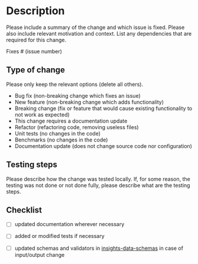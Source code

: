 # Description

Please include a summary of the change and which issue is fixed. Please also include relevant motivation and context. List any dependencies that are required for this change.

Fixes # (issue number)

## Type of change

Please only keep the relevant options (delete all others).

- Bug fix (non-breaking change which fixes an issue)
- New feature (non-breaking change which adds functionality)
- Breaking change (fix or feature that would cause existing functionality to not work as expected)
- This change requires a documentation update
- Refactor (refactoring code, removing useless files)
- Unit tests (no changes in the code)
- Benchmarks (no changes in the code)
- Documentation update (does not change source code nor configuration)

## Testing steps

Please describe how the change was tested locally. If, for some reason, the testing was not done or not done fully, please describe what are the testing steps.

## Checklist
* [ ] updated documentation wherever necessary
* [ ] added or modified tests if necessary
* [ ] updated schemas and validators in [insights-data-schemas](https://github.com/RedHatInsights/insights-data-schemas) in case of input/output change

